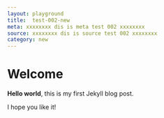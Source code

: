 ```yaml
---
layout: playground
title:  test-002-new
meta: xxxxxxxx dis is meta test 002 xxxxxxxx
source: xxxxxxxx dis is source test 002 xxxxxxxx
category: new
---
```


# Welcome

**Hello world**, this is my first Jekyll blog post.

I hope you like it!